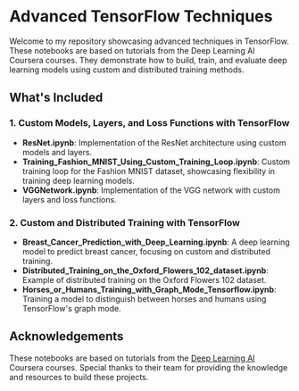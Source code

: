# Advanced TensorFlow Techniques

Welcome to my repository showcasing advanced techniques in TensorFlow. These notebooks are based on tutorials from the Deep Learning AI Coursera courses. They demonstrate how to build, train, and evaluate deep learning models using custom and distributed training methods.

## What's Included

### 1. Custom Models, Layers, and Loss Functions with TensorFlow
- **ResNet.ipynb**: Implementation of the ResNet architecture using custom models and layers.
- **Training_Fashion_MNIST_Using_Custom_Training_Loop.ipynb**: Custom training loop for the Fashion MNIST dataset, showcasing flexibility in training deep learning models.
- **VGGNetwork.ipynb**: Implementation of the VGG network with custom layers and loss functions.

### 2. Custom and Distributed Training with TensorFlow
- **Breast_Cancer_Prediction_with_Deep_Learning.ipynb**: A deep learning model to predict breast cancer, focusing on custom and distributed training.
- **Distributed_Training_on_the_Oxford_Flowers_102_dataset.ipynb**: Example of distributed training on the Oxford Flowers 102 dataset.
- **Horses_or_Humans_Training_with_Graph_Mode_Tensorflow.ipynb**: Training a model to distinguish between horses and humans using TensorFlow's graph mode.

## Acknowledgements
These notebooks are based on tutorials from the [Deep Learning AI](https://www.deeplearning.ai/) Coursera courses. Special thanks to their team for providing the knowledge and resources to build these projects.

